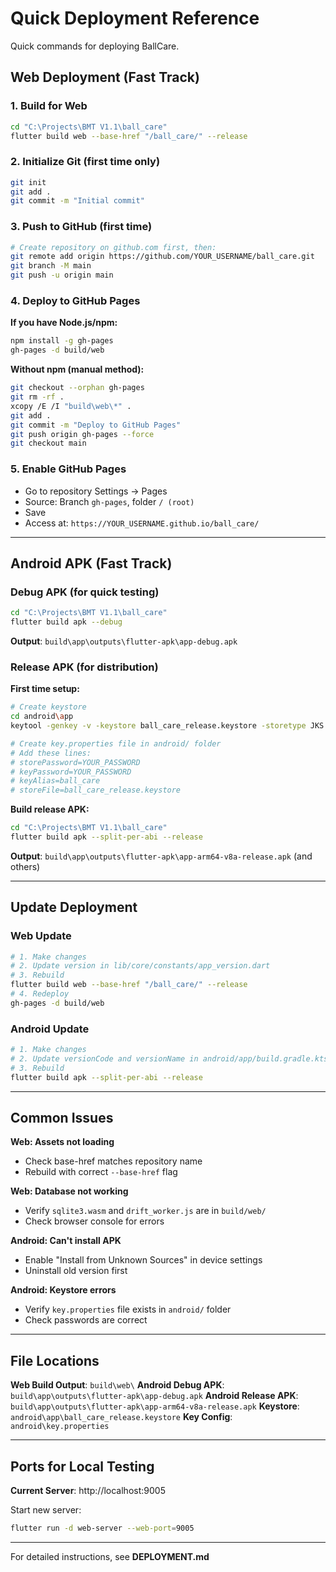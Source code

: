 # Quick Deployment Reference

Quick commands for deploying BallCare.

## Web Deployment (Fast Track)

### 1. Build for Web
```bash
cd "C:\Projects\BMT V1.1\ball_care"
flutter build web --base-href "/ball_care/" --release
```

### 2. Initialize Git (first time only)
```bash
git init
git add .
git commit -m "Initial commit"
```

### 3. Push to GitHub (first time)
```bash
# Create repository on github.com first, then:
git remote add origin https://github.com/YOUR_USERNAME/ball_care.git
git branch -M main
git push -u origin main
```

### 4. Deploy to GitHub Pages

**If you have Node.js/npm:**
```bash
npm install -g gh-pages
gh-pages -d build/web
```

**Without npm (manual method):**
```bash
git checkout --orphan gh-pages
git rm -rf .
xcopy /E /I "build\web\*" .
git add .
git commit -m "Deploy to GitHub Pages"
git push origin gh-pages --force
git checkout main
```

### 5. Enable GitHub Pages
- Go to repository Settings → Pages
- Source: Branch `gh-pages`, folder `/ (root)`
- Save
- Access at: `https://YOUR_USERNAME.github.io/ball_care/`

---

## Android APK (Fast Track)

### Debug APK (for quick testing)
```bash
cd "C:\Projects\BMT V1.1\ball_care"
flutter build apk --debug
```
**Output**: `build\app\outputs\flutter-apk\app-debug.apk`

### Release APK (for distribution)

**First time setup:**
```bash
# Create keystore
cd android\app
keytool -genkey -v -keystore ball_care_release.keystore -storetype JKS -keyalg RSA -keysize 2048 -validity 10000 -alias ball_care

# Create key.properties file in android/ folder
# Add these lines:
# storePassword=YOUR_PASSWORD
# keyPassword=YOUR_PASSWORD
# keyAlias=ball_care
# storeFile=ball_care_release.keystore
```

**Build release APK:**
```bash
cd "C:\Projects\BMT V1.1\ball_care"
flutter build apk --split-per-abi --release
```
**Output**: `build\app\outputs\flutter-apk\app-arm64-v8a-release.apk` (and others)

---

## Update Deployment

### Web Update
```bash
# 1. Make changes
# 2. Update version in lib/core/constants/app_version.dart
# 3. Rebuild
flutter build web --base-href "/ball_care/" --release
# 4. Redeploy
gh-pages -d build/web
```

### Android Update
```bash
# 1. Make changes
# 2. Update versionCode and versionName in android/app/build.gradle.kts
# 3. Rebuild
flutter build apk --split-per-abi --release
```

---

## Common Issues

**Web: Assets not loading**
- Check base-href matches repository name
- Rebuild with correct `--base-href` flag

**Web: Database not working**
- Verify `sqlite3.wasm` and `drift_worker.js` are in `build/web/`
- Check browser console for errors

**Android: Can't install APK**
- Enable "Install from Unknown Sources" in device settings
- Uninstall old version first

**Android: Keystore errors**
- Verify `key.properties` file exists in `android/` folder
- Check passwords are correct

---

## File Locations

**Web Build Output**: `build\web\`
**Android Debug APK**: `build\app\outputs\flutter-apk\app-debug.apk`
**Android Release APK**: `build\app\outputs\flutter-apk\app-arm64-v8a-release.apk`
**Keystore**: `android\app\ball_care_release.keystore`
**Key Config**: `android\key.properties`

---

## Ports for Local Testing

**Current Server**: http://localhost:9005

Start new server:
```bash
flutter run -d web-server --web-port=9005
```

---

For detailed instructions, see **DEPLOYMENT.md**
